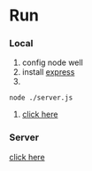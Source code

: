 # Run

### Local

1. config node well
2. install [express](http://expressjs.com/)
3. ​

```
node ./server.js
```

1. [click here](127.0.0.1/load.html)

### Server

[click here](http://hahahaha123567.github.io/hello-world/Computer%20Graphics/texture/public/texture.html)